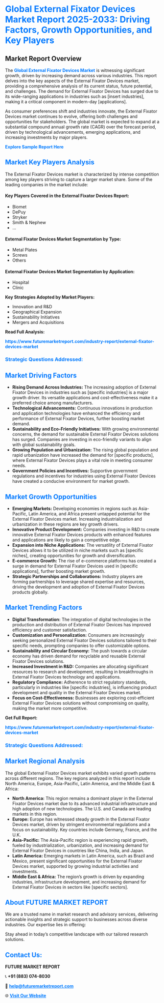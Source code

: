 <h1 style="color: #007BFF;">Global External Fixator Devices Market Report 2025-2033: Driving Factors, Growth Opportunities, and Key Players</h1>

<section id="overview">
<h2>Market Report Overview</h2>
<p>The <a href="https://www.futuremarketreport.com/industry-report/external-fixator-devices-market" style="color: #007BFF; text-decoration: none;"><strong>Global External Fixator Devices Market</strong></a> is witnessing significant growth, driven by increasing demand across various industries. This report delves into the key aspects of the External Fixator Devices market, providing a comprehensive analysis of its current status, future potential, and challenges. The demand for External Fixator Devices has surged due to its wide-ranging applications in industries such as [insert industries], making it a critical component in modern-day [applications].</p>
<p>As consumer preferences shift and industries innovate, the External Fixator Devices market continues to evolve, offering both challenges and opportunities for stakeholders. The global market is expected to expand at a substantial compound annual growth rate (CAGR) over the forecast period, driven by technological advancements, emerging applications, and increasing investments by major players.</p>
</section>

<section id="overview">
<p><a href="https://www.futuremarketreport.com/request-sample/reportId=55847" style="color: #007BFF; text-decoration: none;"><strong>Explore Sample Report Here</strong></a></p>
</section>

<section id="key-players">
<h2 style="color: #007BFF;">Market Key Players Analysis</h2>
<p>The External Fixator Devices market is characterized by intense competition among key players striving to capture a larger market share. Some of the leading companies in the market include:</p>
<h4>Key Players Covered in the External Fixator Devices Report:</h4>
<ul><li>Biomet</li><li>DePuy</li><li>Stryker</li><li>Smith &amp; Nephew</li><li>...</li></ul>
<h4>External Fixator Devices Market Segmentation by Type:</h4>
<ul><li>Metal Plates</li><li>Screws</li><li>Others</li></ul>

<h4>External Fixator Devices Market Segmentation by Application:</h4>
<ul><li>Hospital</li><li>Clinic</li></ul>
<p><strong>Key Strategies Adopted by Market Players:</strong></p>
<ul>
<li>Innovation and R&D</li>
<li>Geographical Expansion</li>
<li>Sustainability Initiatives</li>
<li>Mergers and Acquisitions</li>
</ul>
</section>

<section>
<p><strong>Read Full Analysis: </strong></p><a href="https://www.futuremarketreport.com/industry-report/external-fixator-devices-market" style="color: #007BFF; text-decoration: none;"><strong>https://www.futuremarketreport.com/industry-report/external-fixator-devices-market</strong></a>
<h3 style="color: #007BFF;">Strategic Questions Addressed:</h3>
</section>

<section id="driving-factors">
<h2 style="color: #007BFF;">Market Driving Factors</h2>
<ul>
<li><strong>Rising Demand Across Industries:</strong> The increasing adoption of External Fixator Devices in industries such as [specific industries] is a major growth driver. Its versatile applications and cost-effectiveness make it a preferred choice among manufacturers.</li>
<li><strong>Technological Advancements:</strong> Continuous innovations in production and application technologies have enhanced the efficiency and performance of External Fixator Devices, further boosting market demand.</li>
<li><strong>Sustainability and Eco-Friendly Initiatives:</strong> With growing environmental concerns, the demand for sustainable External Fixator Devices solutions has surged. Companies are investing in eco-friendly variants to align with global sustainability goals.</li>
<li><strong>Growing Population and Urbanization:</strong> The rising global population and rapid urbanization have increased the demand for [specific products], where External Fixator Devices plays a vital role in meeting consumer needs.</li>
<li><strong>Government Policies and Incentives:</strong> Supportive government regulations and incentives for industries using External Fixator Devices have created a conducive environment for market growth.</li>
</ul>
</section>

<section id="growth-opportunities">
<h2 style="color: #007BFF;">Market Growth Opportunities</h2>
<ul>
<li><strong>Emerging Markets:</strong> Developing economies in regions such as Asia-Pacific, Latin America, and Africa present untapped potential for the External Fixator Devices market. Increasing industrialization and urbanization in these regions are key growth drivers.</li>
<li><strong>Innovative Product Development:</strong> Companies investing in R&D to create innovative External Fixator Devices products with enhanced features and applications are likely to gain a competitive edge.</li>
<li><strong>Expansion into Niche Applications:</strong> The versatility of External Fixator Devices allows it to be utilized in niche markets such as [specific niches], creating opportunities for growth and diversification.</li>
<li><strong>E-commerce Growth:</strong> The rise of e-commerce platforms has created a surge in demand for External Fixator Devices used in [specific applications], further boosting market growth.</li>
<li><strong>Strategic Partnerships and Collaborations:</strong> Industry players are forming partnerships to leverage shared expertise and resources, driving the development and adoption of External Fixator Devices products globally.</li>
</ul>
</section>

<section id="trending-factors">
<h2 style="color: #007BFF;">Market Trending Factors</h2>
<ul>
<li><strong>Digital Transformation:</strong> The integration of digital technologies in the production and distribution of External Fixator Devices has improved efficiency and customer satisfaction.</li>
<li><strong>Customization and Personalization:</strong> Consumers are increasingly seeking personalized External Fixator Devices solutions tailored to their specific needs, prompting companies to offer customizable options.</li>
<li><strong>Sustainability and Circular Economy:</strong> The push towards a circular economy has driven demand for recyclable and reusable External Fixator Devices solutions.</li>
<li><strong>Increased Investment in R&D:</strong> Companies are allocating significant resources to research and development, resulting in breakthroughs in External Fixator Devices technology and applications.</li>
<li><strong>Regulatory Compliance:</strong> Adherence to strict regulatory standards, particularly in industries like [specific industries], is influencing product development and quality in the External Fixator Devices market.</li>
<li><strong>Focus on Cost-Effectiveness:</strong> Businesses are exploring cost-efficient External Fixator Devices solutions without compromising on quality, making the market more competitive.</li>
</ul>
</section>

<section>
<p><strong>Get Full Report: </strong></p><a href="https://www.futuremarketreport.com/industry-report/external-fixator-devices-market" style="color: #007BFF; text-decoration: none;"><strong>https://www.futuremarketreport.com/industry-report/external-fixator-devices-market</strong></a>
<h3 style="color: #007BFF;">Strategic Questions Addressed:</h3>
</section>


<section id="regional-analysis">
<h2 style="color: #007BFF;">Market Regional Analysis</h2>
<p>The global External Fixator Devices market exhibits varied growth patterns across different regions. The key regions analyzed in this report include North America, Europe, Asia-Pacific, Latin America, and the Middle East & Africa:</p>
<ul>
<li><strong>North America:</strong> This region remains a dominant player in the External Fixator Devices market due to its advanced industrial infrastructure and high adoption of new technologies. The U.S. and Canada are leading markets in this region.</li>
<li><strong>Europe:</strong> Europe has witnessed steady growth in the External Fixator Devices market, driven by stringent environmental regulations and a focus on sustainability. Key countries include Germany, France, and the U.K.</li>
<li><strong>Asia-Pacific:</strong> The Asia-Pacific region is experiencing rapid growth, fueled by industrialization, urbanization, and increasing demand for External Fixator Devices in countries like China, India, and Japan.</li>
<li><strong>Latin America:</strong> Emerging markets in Latin America, such as Brazil and Mexico, present significant opportunities for the External Fixator Devices market, supported by growing industrial activities and investments.</li>
<li><strong>Middle East & Africa:</strong> The region’s growth is driven by expanding industries, infrastructure development, and increasing demand for External Fixator Devices in sectors like [specific sectors].</li>
</ul>
</section>

<footer>
<h2 style="color: #007BFF;">About FUTURE MARKET REPORT</h2>
<p>We are a trusted name in market research and advisory services, delivering actionable insights and strategic support to businesses across diverse industries. Our expertise lies in offering:</p>

<p>Stay ahead in today’s competitive landscape with our tailored research solutions.</p>

<h2 style="color: #007BFF;">Contact Us:</h2>
<p><strong>FUTURE MARKET REPORT</strong></p>
<p>📞 <strong>+91 (883) 074-8030</strong></p>
<p>📧 <strong><a href="mailto:help@futuremarketreport.com" style="color: #007BFF;">help@futuremarketreport.com</a></strong></p>
<p>🌐 <strong><a href="https://www.futuremarketreport.com/" style="color: #007BFF;">Visit Our Website</a></strong></p>
</footer>